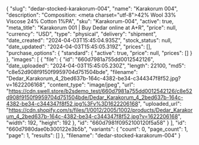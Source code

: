 {
  "slug": "dedar-stocked-karakorum-004",
  "name": "Karakorum 004",
  "description": "Composition: <meta charset=\"utf-8\">42% Wool 33% Viscose 24% Cotton 1%PA",
  "sku": "Karakorum-004",
  "active": true,
  "meta_title": "Karakorum 001 | Buy Dedar online at A+R",
  "price": null,
  "currency": "USD",
  "type": "physical",
  "delivery": "shipment",
  "date_created": "2024-04-03T15:45:04.935Z",
  "stock_status": null,
  "date_updated": "2024-04-03T15:45:05.319Z",
  "prices": [],
  "purchase_options": {
    "standard": {
      "active": true,
      "price": null,
      "prices": []
    }
  },
  "images": [
    {
      "file": {
        "id": "660d7981a755dd0012542126",
        "date_uploaded": "2024-04-03T15:45:05.230Z",
        "length": 22100,
        "md5": "c8e52d908f9150f9959704d751504bde",
        "filename": "Dedar_Karakorum_4_2bed637b-164c-4382-be34-c344347f8f52.jpg?v=1622206168",
        "content_type": "image/jpeg",
        "url": "https://cdn.swell.store/b2sdemo_test/660d7981a755dd0012542126/c8e52d908f9150f9959704d751504bde/Dedar_Karakorum_4_2bed637b-164c-4382-be34-c344347f8f52.jpg%3Fv%3D1622206168",
        "uploaded_url": "https://cdn.shopify.com/s/files/1/0012/2005/1002/products/Dedar_Karakorum_4_2bed637b-164c-4382-be34-c344347f8f52.jpg?v=1622206168",
        "width": 192,
        "height": 192
      },
      "id": "660d7981f0952100120f5a58"
    }
  ],
  "id": "660d7980dae0b300122e3b5b",
  "variants": {
    "count": 0,
    "page_count": 1,
    "page": 1,
    "results": []
  },
  "filename": "dedar-stocked-karakorum-004"
}
